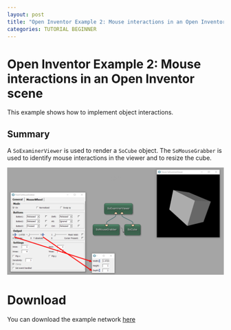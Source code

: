 ```yaml
---
layout: post
title: "Open Inventor Example 2: Mouse interactions in an Open Inventor scene"
categories: TUTORIAL BEGINNER
---
```


# Open Inventor Example 2: Mouse interactions in an Open Inventor scene
This example shows how to implement object interactions.

## Summary
A `SoExaminerViewer` is used to render a `SoCube` object. The `SoMouseGrabber` is used to identify mouse interactions in the viewer and to resize the cube.

![Screenshot](/examples/open_inventor/example2/image.png)

# Download
You can download the example network [here](/examples/open_inventor/example2/OpenInventorExample2.mlab)


